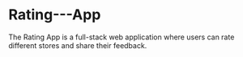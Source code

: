 # Rating---App
The Rating App is a full-stack web application where users can rate different stores and share their feedback. 
